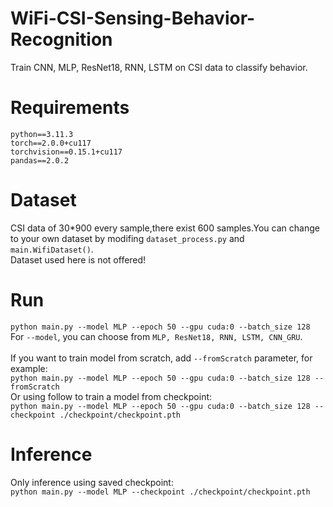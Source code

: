 # WiFi-CSI-Sensing-Behavior-Recognition
Train CNN, MLP, ResNet18, RNN, LSTM on CSI data to classify behavior.

# Requirements
`python==3.11.3`<br />
`torch==2.0.0+cu117`<br />
`torchvision==0.15.1+cu117`<br />
`pandas==2.0.2`<br />

# Dataset
CSI data of 30*900 every sample,there exist 600 samples.You can change to your own dataset by modifing `dataset_process.py` and `main.WifiDataset()`.<br />
Dataset used here is not offered!
# Run
`python main.py --model MLP --epoch 50 --gpu cuda:0 --batch_size 128`<br />
For `--model`, you can choose from `MLP, ResNet18, RNN, LSTM, CNN_GRU`.<br />
<br />
If you want to train model from scratch, add `--fromScratch` parameter, for example:<br />
`python main.py --model MLP --epoch 50 --gpu cuda:0 --batch_size 128 --fromScratch`<br />
Or using follow to train a model from checkpoint:<br />
`python main.py --model MLP --epoch 50 --gpu cuda:0 --batch_size 128 --checkpoint ./checkpoint/checkpoint.pth`<br />
# Inference
Only inference using saved checkpoint:<br />
`python main.py --model MLP --checkpoint ./checkpoint/checkpoint.pth`<br />
